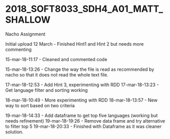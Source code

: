 # 2018_SOFT8033_SDH4_A01_MATT_SHALLOW
Nacho Assignment

Initial upload 12 March - Finished Hint1 and Hint 2 but needs more commenting 

15-mar-18-11:17 - Cleaned and commented code

15-mar-18-13:26 - Change the way the file is read as recommended by nacho so that it does not read the whole text file. 

17-mar-18-12:53 - Add Hint 3, experimenting with RDD
17-mar-18-13:23 - Get language filter and sorting working

18-mar-18-10:49 - More experimenting with RDD
18-mar-18-13:57 - New way to sort based on two criteria

19-mar-18-14:33 - Add dataframe to get top five languages (working but needs refinement)
19-mar-18-19:26 - Remove data frame and try alternative to filter top 5
19-mar-18-20:33 - Finished with Dataframe as it was cleaner solution.